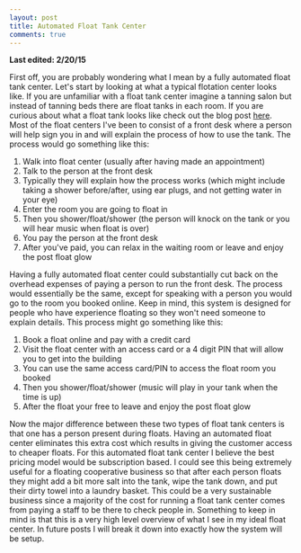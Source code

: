 ```yaml
---
layout: post
title: Automated Float Tank Center
comments: true
---
```

<b> Last edited: 2/20/15 </b>

First off, you are probably wondering what I mean by a fully automated float tank center.  Let's start by looking at what a typical flotation center looks like.  If you are unfamiliar with a float tank center imagine a tanning salon but instead of tanning beds there are float tanks in each room. If you are curious about what a float tank looks like check out the blog post <a href="http://www.floatgeek.com/2014/12/Intro/" target="blank">here</a>.  Most of the float centers I've been to consist of a front desk where a person will help sign you in and will explain the process of how to use the tank.  The process would go something like this:

<ol>
    <li>Walk into float center (usually after having made an appointment)</li>
    <li>Talk to the person at the front desk</li>
    <li>Typically they will explain how the process works (which might include taking a shower before/after, using ear plugs, and not getting water in your eye)</li>
    <li>Enter the room you are going to float in</li>
    <li>Then you shower/float/shower (the person will knock on the tank or you will hear music when float is over)</li>
    <li>You pay the person at the front desk</li>
    <li>After you've paid, you can relax in the waiting room or leave and enjoy the post float glow</li>
</ol>

Having a fully automated float center could substantially cut back on the overhead expenses of paying a person to run the front desk.  The process would essentially be the same, except for speaking with a person you would go to the room you booked online.  Keep in mind, this system is designed for people who have experience floating so they won't need someone to explain details.  This process might go something like this:
<ol>
    <li>Book a float online and pay with a credit card</li>
    <li>Visit the float center with an access card or a 4 digit PIN that will allow you to get into the building</li>
    <li>You can use the same access card/PIN to access the float room you booked</li>
    <li>Then you shower/float/shower (music will play in your tank when the time is up)</li>
    <li>After the float your free to leave and enjoy the post float glow</li>
</ol>

Now the major difference between these two types of float tank centers is that one has a person present during floats.  Having an automated float center eliminates this extra cost which results in giving the customer access to cheaper floats.  For this automated float tank center I believe the best pricing model would be subscription based. I could see this being extremely useful for a floating cooperative business so that after each person floats they might add a bit more salt into the tank, wipe the tank down, and put their dirty towel into a laundry basket. This could be a very sustainable business since a majority of the cost for running a float tank center comes from paying a staff to be there to check people in.  Something to keep in mind is that this is a very high level overview of what I see in my ideal float center.  In future posts I will break it down into exactly how the system will be setup.  
